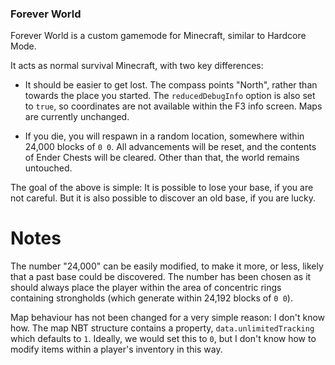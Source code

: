 ### Forever World

Forever World is a custom gamemode for Minecraft, similar to Hardcore Mode.

It acts as normal survival Minecraft, with two key differences:

 - It should be easier to get lost. The compass points "North", rather than
   towards the place you started. The `reducedDebugInfo` option is also set to
   `true`, so coordinates are not available within the F3 info screen. Maps are
   currently unchanged.

 - If you die, you will respawn in a random location, somewhere within 24,000
   blocks of `0 0`. All advancements will be reset, and the contents of Ender
   Chests will be cleared. Other than that, the world remains untouched.

The goal of the above is simple: It is possible to lose your base, if you are
not careful. But it is also possible to discover an old base, if you are lucky.

# Notes

The number "24,000" can be easily modified, to make it more, or less, likely
that a past base could be discovered. The number has been chosen as it should
always place the player within the area of concentric rings containing
strongholds (which generate within 24,192 blocks of `0 0`).

Map behaviour has not been changed for a very simple reason: I don't know how.
The map NBT structure contains a property, `data.unlimitedTracking` which
defaults to `1`. Ideally, we would set this to `0`, but I don't know how to
modify items within a player's inventory in this way.
